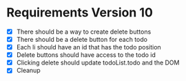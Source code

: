 # Requirements Version 10

- [x] There should be a way to create delete buttons
- [x] There should be a delete button for each todo
- [x] Each li should have an id that has the todo position
- [x] Delete buttons should have access to the todo id
- [x] Clicking delete should update todoList.todo and the DOM
- [x] Cleanup